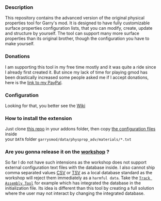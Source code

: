 ### Description
This repository contains the advanced version of the original
physical properties tool for Garry's mod. It is designed to
have fully customizable surface properties configuration lists,
that you can modify, create, update and structure by yourself.
The tool can support many more surface properties than its original
brother, though the configuration you have to make yourself.

### Donations
I am supporting this tool in my free time mostly and it was quite a
ride since I already first created it. But since my lack of time for
playing gmod has been drastically increased some people asked me if
I accept donations, here is the [link to my PayPal](https://www.paypal.me/DeyanVasilev).

### Configuration
Looking for that, you better see the [Wiki](https://github.com/dvdvideo1234/PhysPropertiesAdv/wiki/Adding-configurations)

### How to install the extension
Just clone [this repo](https://github.com/dvdvideo1234/PhysPropertiesAdv) in your addons folder,
then copy [the configuration files](https://github.com/dvdvideo1234/PhysPropertiesAdv/tree/master/data/physprop_adv/materials) inside  
your `DATA` folder `garrysmod/data/physprop_adv/materials/*.txt`

### Are you gonna release it on the [workshop](https://steamcommunity.com/app/4000/workshop) ?
So far I do not have such intensions as the workshop does not support 
external configuration text files with the database inside. I also cannot
ship comma separated values [CSV](https://en.wikipedia.org/wiki/Comma-separated_values) or [TSV](https://en.wikipedia.org/wiki/Tab-separated_values) as a local database standard as the workshop will
reject them immediately as a `harmful data`. Take the [`Track Assembly Tool`](https://github.com/dvdvideo1234/TrackAssemblyTool)
for example which has integrated the database in the initialization file. Its idea is
different than this tool by creating a full solution where the user may not interact
by changing the integrated database.



